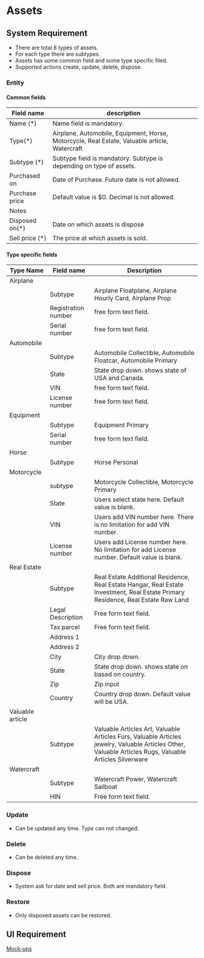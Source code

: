 # Assets

## System Requirement

- There are total 8 types of assets.
- For each type there are subtypes. 
- Assets has some common field and some type specific filed.
- Supported actions create, update, delete, dispose.

### Entity

#### Common fields

| Field name     | description                                                  |
| -------------- | ------------------------------------------------------------ |
| Name (*)       | Name field is mandatory.                                     |
| Type(*)        | Airplane, Automobile, Equipment, Horse, Motorcycle, Real Estate, Valuable article, Watercraft |
| Subtype (*)    | Subtype field is mandatory. Subtype is depending on type of assets. |
| Purchased on   | Date of Purchase. Future date is not allowed.                |
| Purchase price | Default value is $0. Decimal is not allowed.                 |
| Notes          |                                                              |
| Disposed on(*) | Date on which assets is dispose                              |
| Sell price (*) | The price at which assets is sold.                           |

#### Type specific fields

| Type Name        | Field name          | Description                                                  |
| ---------------- | ------------------- | ------------------------------------------------------------ |
| Airplane         |                     |                                                              |
|                  | Subtype             | Airplane Floatplane,  Airplane Hourly Card, Airplane Prop    |
|                  | Registration number | free form text field.                                        |
|                  | Serial number       | free form text field.                                        |
| Automobile       |                     |                                                              |
|                  | Subtype             | Automobile Collectible, Automobile Floatcar, Automobile Primary |
|                  | State               | State drop down. shows state of USA and Canada.              |
|                  | VIN                 | free form text field.                                        |
|                  | License number      | free form text field.                                        |
| Equipment        |                     |                                                              |
|                  | Subtype             | Equipment Primary                                            |
|                  | Serial number       | free form text field.                                        |
| Horse            |                     |                                                              |
|                  | Subtype             | Horse Personal                                               |
| Motorcycle       |                     |                                                              |
|                  | subtype             | Motorcycle Collectible, Motorcycle Primary                   |
|                  | State               | Users select state here. Default value is blank.             |
|                  | VIN                 | Users add VIN number here. There is no limitation for add VIN number. |
|                  | License number      | Users add License number here. No limitation for add License number. Default value is blank. |
| Real Estate      |                     |                                                              |
|                  | Subtype             | Real Estate Additional Residence, Real Estate Hangar, Real Estate Investment, Real Estate Primary Residence, Real Estate Raw Land |
|                  | Legal Description   | Free form text field.                                        |
|                  | Tax parcel          | Free form text field.                                        |
|                  | Address 1           |                                                              |
|                  | Address 2           |                                                              |
|                  | City                | City drop down.                                              |
|                  | State               | State drop down. shows state on based on country.            |
|                  | Zip                 | Zip input                                                    |
|                  | Country             | Country drop down. Default value will be USA.                |
| Valuable article |                     |                                                              |
|                  | Subtype             | Valuable Articles Art, Valuable Articles Furs, Valuable Articles jewelry, Valuable Articles Other, Valuable Articles Rugs, Valuable Articles Silverware |
| Watercraft       |                     |                                                              |
|                  | Subtype             | Watercraft Power, Watercraft Sailboat                        |
|                  | HIN                 | Free form text field.                                        |

### Update 

- Can be updated any time. Type can not changed.

### Delete

- Can be deleted any time.

### Dispose

- System ask for date and sell price. Both are mandatory field.

### Restore 

- Only disposed assets can be restored.

## UI Requirement

[Mock-ups](https://drive.google.com/open?id=17hgzYyR3NWIYaOFdAuQbItLxX79S4b2H) 

